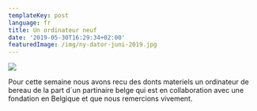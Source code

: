 ```yaml
---
templateKey: post
language: fr
title: Un ordinateur neuf
date: '2019-05-30T16:29:34+02:00'
featuredImage: /img/ny-dator-juni-2019.jpg
---
```

![](/img/ny-dator-juni-2019.jpg)

Pour cette semaine nous avons recu des donts materiels un ordinateur de bereau de la part d´un partinaire belge qui est en collaboration avec une fondation en Belgique et que nous remercions vivement.
